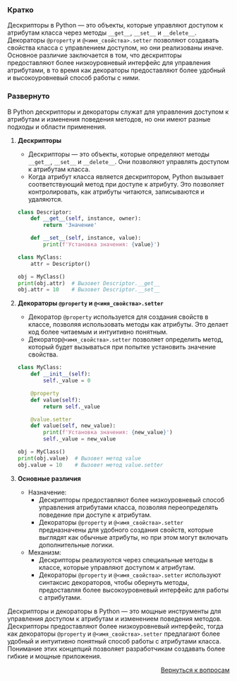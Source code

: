 ### Кратко

Дескрипторы в Python — это объекты, которые управляют доступом к атрибутам класса через методы `__get__`, `__set__` и
`__delete__`. Декораторы `@property` и `@<имя_свойства>.setter` позволяют создавать свойства класса с управлением доступом,
но они реализованы иначе. Основное различие заключается в том, что дескрипторы предоставляют более низкоуровневый
интерфейс для управления атрибутами, в то время как декораторы предоставляют более удобный и высокоуровневый способ
работы с ними.

### Развернуто

В Python дескрипторы и декораторы служат для управления доступом к атрибутам и изменения поведения методов, но они
имеют разные подходы и области применения.

1. **Дескрипторы**
    - Дескрипторы — это объекты, которые определяют методы `__get__`, `__set__` и `__delete__`. Они позволяют
      управлять доступом к атрибутам класса.
    - Когда атрибут класса является дескриптором, Python вызывает соответствующий метод при доступе к атрибуту.
      Это позволяет контролировать, как атрибуты читаются, записываются и удаляются.
    ```Python
    class Descriptor:
        def __get__(self, instance, owner):
            return 'Значение'

        def __set__(self, instance, value):
            print(f'Установка значения: {value}')

    class MyClass:
        attr = Descriptor()

    obj = MyClass()
    print(obj.attr)  # Вызовет Descriptor.__get__
    obj.attr = 10    # Вызовет Descriptor.__set__
    ```

2. **Декораторы `@property` и `@<имя_свойства>.setter`**
    - Декоратор `@property` используется для создания свойств в классе, позволяя использовать методы как атрибуты.
      Это делает код более читаемым и интуитивно понятным.
    - Декоратор`@<имя_свойства>.setter` позволяет определить метод, который будет вызываться при попытке установить
      значение свойства.
    ```Python
    class MyClass:
        def __init__(self):
            self._value = 0

        @property
        def value(self):
            return self._value

        @value.setter
        def value(self, new_value):
            print(f'Установка значения: {new_value}')
            self._value = new_value

    obj = MyClass()
    print(obj.value)  # Вызовет метод value
    obj.value = 10    # Вызовет метод value.setter
    ```

3. **Основные различия**
    - Назначение:
        - Дескрипторы предоставляют более низкоуровневый способ управления атрибутами класса, позволяя переопределять
          поведение при доступе к атрибутам.
        - Декораторы `@property` и `@<имя_свойства>.setter` предназначены для удобного создания свойств, которые выглядят
          как обычные атрибуты, но при этом могут включать дополнительные логики.
    - Механизм:
        - Дескрипторы реализуются через специальные методы в классе, которые управляют доступом к атрибутам.
        - Декораторы `@property` и `@<имя_свойства>.setter` используют синтаксис декораторов, чтобы обернуть методы,
          предоставляя более высокоуровневый интерфейс для работы с атрибутами.

Дескрипторы и декораторы в Python — это мощные инструменты для управления доступом к атрибутам и изменением поведения
методов. Дескрипторы предоставляют более низкоуровневый интерфейс, тогда как декораторы `@property` и
`@<имя_свойства>.setter` предлагают более удобный и интуитивно понятный способ работы с атрибутами класса.
Понимание этих концепций позволяет разработчикам создавать более гибкие и мощные приложения.

<div align="right">

[Вернуться к вопросам](../Вопросы.md)

</div>
